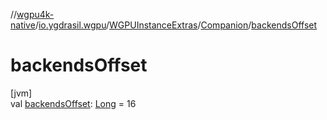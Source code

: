 //[wgpu4k-native](../../../../index.md)/[io.ygdrasil.wgpu](../../index.md)/[WGPUInstanceExtras](../index.md)/[Companion](index.md)/[backendsOffset](backends-offset.md)

# backendsOffset

[jvm]\
val [backendsOffset](backends-offset.md): [Long](https://kotlinlang.org/api/core/kotlin-stdlib/kotlin/-long/index.html) = 16